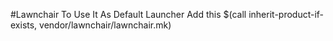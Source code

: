 #Lawnchair
To Use It As Default Launcher
Add this $(call inherit-product-if-exists, vendor/lawnchair/lawnchair.mk) 
